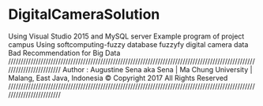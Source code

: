 # DigitalCameraSolution
Using Visual Studio 2015 and MySQL server Example program of project campus Using softcomputing-fuzzy database fuzzyfy digital camera data Bad Recommendation for Big Data
//////////////////////////////////////////////////////////////////////////////////////////////////////////////////////// 
Author : Augustine Sena aka Sena | Ma Chung University | Malang, East Java, Indonesia © Copyright 2017 All Rights Reserved
////////////////////////////////////////////////////////////////////////////////////////////////////////////////////////  
